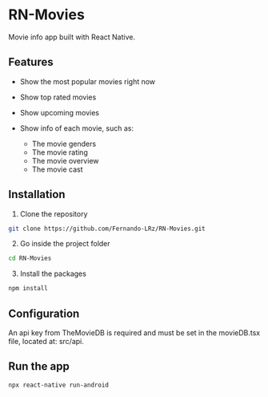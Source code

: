 # RN-Movies
Movie info app built with React Native.

## Features
 * Show the most popular movies right now
 * Show top rated movies
 * Show upcoming movies
 * Show info of each movie, such as: 
 
   - The movie genders
   - The movie rating
   - The movie overview
   - The movie cast
 
## Installation
1. Clone the repository
```bash
git clone https://github.com/Fernando-LRz/RN-Movies.git
``` 
2. Go inside the project folder
```bash
cd RN-Movies
```
3. Install the packages
```bash
npm install
```

## Configuration
An api key from TheMovieDB is required and must be set in the movieDB.tsx file, located at: src/api.

## Run the app
```bash
npx react-native run-android
```

